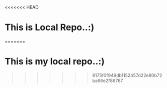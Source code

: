 <<<<<<< HEAD
# This is Local Repo..:)
=======
# This is my local repo..:)
>>>>>>> 8175f0f949db1152457d22e80b72ba66e2f86767
